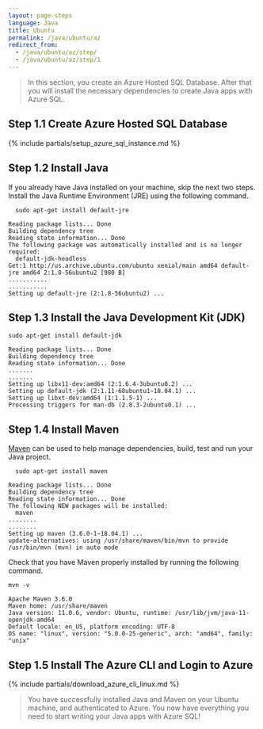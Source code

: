 ```yaml
---
layout: page-steps
language: Java
title: Ubuntu
permalink: /java/ubuntu/az
redirect_from:
  - /java/ubuntu/az/step/
  - /java/ubuntu/az/step/1
---
```


> In this section, you create an Azure Hosted SQL Database. After that you will install the necessary dependencies to create Java apps with Azure SQL.
 
## Step 1.1 Create Azure Hosted SQL Database

{% include partials/setup_azure_sql_instance.md %}

## Step 1.2 Install Java

If you already have Java installed on your machine, skip the next two steps. Install the Java Runtime Environment (JRE) using the following command.

```terminal
  sudo apt-get install default-jre
```

```results
Reading package lists... Done
Building dependency tree
Reading state information... Done
The following package was automatically installed and is no longer required:
  default-jdk-headless
Get:1 http://us.archive.ubuntu.com/ubuntu xenial/main amd64 default-jre amd64 2:1.8-56ubuntu2 [980 B]
...........
...........
Setting up default-jre (2:1.8-56ubuntu2) ...
```

## Step 1.3 Install the Java Development Kit (JDK)

```terminal
sudo apt-get install default-jdk
```

```results
Reading package lists... Done
Building dependency tree
Reading state information... Done
.......
.......
Setting up libx11-dev:amd64 (2:1.6.4-3ubuntu0.2) ...
Setting up default-jdk (2:1.11-68ubuntu1~18.04.1) ...
Setting up libxt-dev:amd64 (1:1.1.5-1) ...
Processing triggers for man-db (2.8.3-2ubuntu0.1) ...
```

## Step 1.4 Install Maven

[Maven](https://maven.apache.org/) can be used to help manage dependencies, build, test and run your Java project.

```terminal
  sudo apt-get install maven
```

```results
Reading package lists... Done
Building dependency tree
Reading state information... Done
The following NEW packages will be installed:
  maven
........
........
Setting up maven (3.6.0-1~18.04.1) ...
update-alternatives: using /usr/share/maven/bin/mvn to provide /usr/bin/mvn (mvn) in auto mode
```

Check that you have Maven properly installed by running the following command.

```terminal
mvn -v
```

```results
Apache Maven 3.6.0
Maven home: /usr/share/maven
Java version: 11.0.6, vendor: Ubuntu, runtime: /usr/lib/jvm/java-11-openjdk-amd64
Default locale: en_US, platform encoding: UTF-8
OS name: "linux", version: "5.0.0-25-generic", arch: "amd64", family: "unix"
```

## Step 1.5 Install The Azure CLI and Login to Azure

{% include partials/download_azure_cli_linux.md %}

> You have successfully installed Java and Maven on your Ubuntu machine, and authenticated to Azure. You now have everything you need to start writing your Java apps with Azure SQL!
